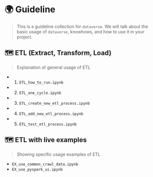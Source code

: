 # 🌍 Guideline
> This is a guideline collection for `dataverse`. We will talk about the basic usage of `dataverse`, knowhows, and how to use it in your project.


## 🗺️ ETL (Extract, Transform, Load)
> Explanation of general usage of ETL
- 01. `ETL_how_to_run.ipynb`
- 02. `ETL_one_cycle.ipynb`
- 03. `ETL_create_new_etl_process.ipynb`
- 04. `ETL_add_new_etl_process.ipynb`
- 05. `ETL_test_etl_process.ipynb`

## 🗺️ ETL with live examples
> Showing specific usage examples of ETL
- `EX_use_common_crawl_data.ipynb`
- `EX_use_pyspark_ui.ipynb`